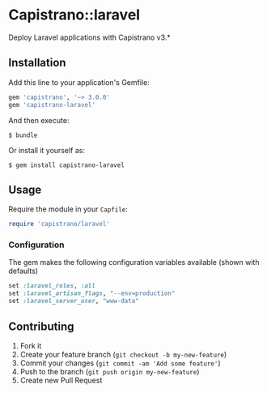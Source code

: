 # Capistrano::laravel

Deploy Laravel applications with Capistrano v3.*

## Installation


Add this line to your application's Gemfile:

```ruby
gem 'capistrano', '~> 3.0.0'
gem 'capistrano-laravel'
```

And then execute:

    $ bundle

Or install it yourself as:

    $ gem install capistrano-laravel

## Usage

Require the module in your `Capfile`:

```ruby
require 'capistrano/laravel'
```

### Configuration

The gem makes the following configuration variables available (shown with defaults)

```ruby
set :laravel_roles, :all
set :laravel_artisan_flags, "--env=production"
set :laravel_server_user, "www-data"
```

## Contributing

1. Fork it
2. Create your feature branch (`git checkout -b my-new-feature`)
3. Commit your changes (`git commit -am 'Add some feature'`)
4. Push to the branch (`git push origin my-new-feature`)
5. Create new Pull Request
